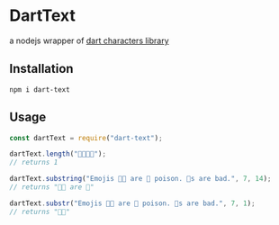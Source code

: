 # DartText

a nodejs wrapper of [dart characters library](https://github.com/dart-lang/characters)

## Installation

```
npm i dart-text
```

## Usage

```js
const dartText = require("dart-text");

dartText.length("👨‍👨‍👧‍👧");
// returns 1

dartText.substring("Emojis 👍🏽 are 🍆 poison. 🌮s are bad.", 7, 14);
// returns "👍🏽 are 🍆"

dartText.substr("Emojis 👍🏽 are 🍆 poison. 🌮s are bad.", 7, 1);
// returns "👍🏽"
```
